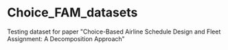 # Choice_FAM_datasets
Testing dataset for paper "Choice-Based Airline Schedule Design and Fleet Assignment: A Decomposition Approach"
